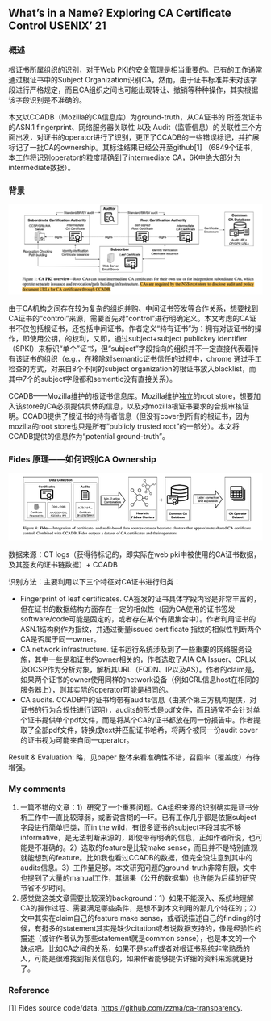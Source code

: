 ## What’s in a Name? Exploring CA Certificate Control  USENIX’ 21

### 概述

根证书所属组织的识别，对于Web PKI的安全管理是相当重要的。已有的工作通常通过根证书中的Subject Organization识别CA，然而，由于证书标准并未对该字段进行严格规定，而且CA组织之间也可能出现转让、撤销等种种操作，其实根据该字段识别是不准确的。



本文以CCADB（Mozilla的CA信息库）为ground-truth，从CA证书的 所签发证书的ASN.1 fingerprint、网络服务器关联性 以及 Audit（监管信息）的关联性三个方面出发，对证书的operator进行了识别，更正了CCADB的一些错误标记，并扩展标记了一批CA的ownership。其标注结果已经公开至github[1] （6849个证书，本工作将识别operator的粒度精确到了intermediate CA，6K中绝大部分为intermediate数据）。



### 背景

![image-20210224172427617](image/image-20210224172427617.png)

由于CA机构之间存在较为复杂的组织并购、中间证书签发等合作关系，想要找到CA证书的“control”来源，需要首先对“control”进行明确定义。本文考虑的CA证书不仅包括根证书，还包括中间证书。作者定义“持有证书”为：拥有对该证书的操作，即使用公钥，的权利，又即，通过subject+subject publickey identifier （SPKI）来标识“单个”证书，但“subject”字段指向的组织并不一定直接代表着持有该证书的组织（e.g.，在移除对semantic证书信任的过程中，chrome 通过手工检查的方式，对来自8个不同的subject organization的根证书放入blacklist，而其中7个的subject字段都和sementic没有直接关系）。



CCADB——Mozilla维护的根证书信息库。Mozilla维护独立的root store，想要加入该store的CA必须提供具体的信息，以及对mozilla根证书要求的合规审核证明。CCADB提供了根证书的持有者信息（但没有cover到所有的根证书，因为mozilla的root store也只是所有“publicly trusted root”的一部分）。本文将CCADB提供的信息作为“potential ground-truth”。

### Fides 原理——如何识别CA Ownership

![image-20210224172455307](image/image-20210224172455307.png)

数据来源：CT logs（获得待标记的，即实际在web pki中被使用的CA证书数据，及其签发的证书链数据）+ CCADB

识别方法：主要利用以下三个特征对CA证书进行归类：

- Fingerprint of leaf certificates. CA签发的证书具体字段内容是非常丰富的，但在证书的数据结构方面存在一定的相似性（因为CA使用的证书签发software/code可能是固定的，或者存在某个有限集合中）。作者利用证书的ASN.1结构树作为指纹，并通过衡量issued certificate 指纹的相似性判断两个CA是否属于同一owner。
- CA network infrastructure. 证书运行系统涉及到了一些重要的网络服务设施，其中一些是和证书的owner相关的，作者选取了AIA CA Issuer、CRL以及OCSP作为分析对象，解析其URL（FQDN、IP以及AS）。作者的claim是，如果两个证书的owner使用同样的network设备（例如CRL信息host在相同的服务器上），则其实际的operator可能是相同的。
- CA audits. CCADB中的证书均带有audits信息（由某个第三方机构提供，对证书的行为合规性进行证明），audits的形式是pdf文件，而且通常不会针对单个证书提供单个pdf文件，而是将某个CA的证书都放在同一份报告中。作者提取了全部pdf文件，转换成text并匹配证书哈希，将两个被同一份audit cover的证书视为可能来自同一operator。

Result & Evaluation: 略，见paper 整体来看准确性不错，召回率（覆盖度）有待增强。

### My comments

1. 一篇不错的文章：1）研究了一个重要问题。CA组织来源的识别确实是证书分析工作中一直比较薄弱，或者说含糊的一环。已有工作几乎都是依据subject字段进行简单归类，而in the wild，有很多证书的subject字段其实不够informative，是无法判断来源的，即使带有明确的信息，正如作者所说，也可能是不准确的。2）选取的feature是比较make sense，而且并不是特别直观就能想到的feature。比如我也看过CCADB的数据，但完全没注意到其中的audits信息。3）工作量足够。本文研究问题的ground-truth非常有限，文中也提到了大量的manual工作，其结果（公开的数据集）也许能为后续的研究节省不少时间。
2. 感觉做这类文章需要比较深的background：1）如果不能深入、系统地理解CA的操作过程、需要满足哪些条件，是想不到本文利用的那几个特征的；2）文中其实在claim自己的feature make sense，或者说描述自己的finding的时候，有挺多的statement其实是缺少citation或者说数据支持的，像是经验性的描述（或许作者认为那些statement就是common sense），也是本文的一个缺点吧。比如CA之间的关系，如果不是staff或者对根证书系统非常熟悉的人，可能是很难找到相关信息的，如果作者能够提供详细的资料来源就更好了。



### Reference

[1] Fides source code/data. https://github.com/zzma/ca-transparency.

